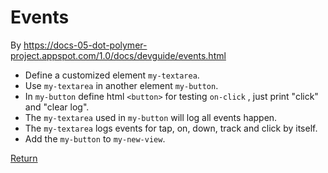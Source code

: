 # Events 

By https://docs-05-dot-polymer-project.appspot.com/1.0/docs/devguide/events.html

- Define a customized element ```my-textarea```.
- Use ```my-textarea``` in another element ```my-button```.
- In ```my-button``` define  html ```<button>``` for testing ```on-click``` , just print "click" and "clear log".
- The ```my-textarea``` used in ```my-button``` will log all events happen.
- The ```my-textarea``` logs  events for tap, on, down, track and click by itself.
- Add the  ```my-button``` to ```my-new-view```.

[Return](https://github.com/XinyueZ/hello-polymer/blob/master/README.md)